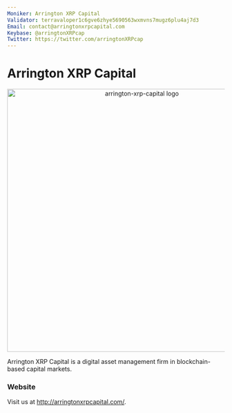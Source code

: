 ```yaml
---
Moniker: Arrington XRP Capital
Validator: terravaloper1c6gve6zhye5690563wxmvns7mugz6plu4aj7d3
Email: contact@arringtonxrpcapital.com
Keybase: @arringtonXRPcap
Twitter: https://twitter.com/arringtonXRPcap
---
```


# Arrington XRP Capital
<p align="center">
     <img width="608" alt="arrington-xrp-capital logo" src="https://user-images.githubusercontent.com/3753783/96621438-9a8a7a80-12d6-11eb-8d56-8e3a4088d526.png">
</p>

Arrington XRP Capital is a digital asset management firm in blockchain-based capital markets.

### Website
Visit us at http://arringtonxrpcapital.com/.

